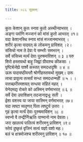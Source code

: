 ```yaml
---
title: ०८६ सूक्तम्

---
```

कुतः केशान् कुतः स्नाव कुतो अस्थीन्याभरत् ।  
अङ्गा पर्वाणि मज्जानं को मांसं कुतो आभरत् ॥१॥  
यदा केशानस्थि स्नाव मांसं मज्जानमाभरत् ।  
शरीरं कृत्वा पादवत् कं लोकमनु प्राविशत् ।२।  
संसिचो नाम ते देवा ये सम्भरैः समभरन् ।  
सर्वे संसिच्य मर्त्यं देवाः पुरुषमाविशन् ॥ ३ ॥ परु  
शिरो हस्तावथो बाहू जिह्वां ग्रीवाश्च कीकसाः ।  
पृष्टिर्बर्जह्ये पार्श्वे कस्तत् समदधादृषिः ॥ ४ ॥  
ऊरू पादावष्ठीवन्तौ श्रोणीहस्तावथो मुखम्। उरू  
त्वचा प्रावृत्य तत्सर्वं सन्धा समदधान्मही ॥ ५ । ।  
यत्तच्छरीरमशयत् सन्धया संहितं महत् ।  
येनेदमद्य रोचते को अस्मिन् वर्णमाभरत् ॥ ६ ॥  
सर्वे देवा उपाशिक्षन् तदजानाद्वधूः सती ।  
ईशा वशस्य या जाया सास्मिन् वर्णमाभरत् ॥७॥  
यदा त्वष्टा व्यतृणत् पिता त्वष्टुर्य उत्तरः ।  
गृहं कृत्वा मर्त्यं देवाः पुरुषमाविशन् ॥८ ॥  
स्वप्नो वै तन्द्रीर्निऋतिः पाण्मानो नाम देवताः।  
जरा खालत्यं पालित्यं शरीरमनु प्राविशन् ॥९॥  
स्तेयं दुष्कृतं वृजिनं सत्यं यज्ञो यशो महः।  
बलं च क्षत्रमोजश्च शरीरमनु प्राविशन् ॥ १० ॥  